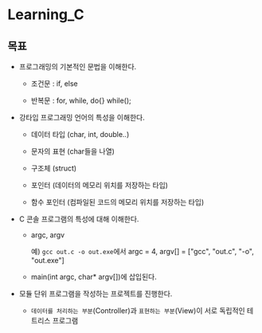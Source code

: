 # Learning_C

## 목표

* 프로그래밍의 기본적인 문법을 이해한다.

  * 조건문 : if, else

  * 반복문 : for, while, do{} while();

* 강타입 프로그래밍 언어의 특성을 이해한다.

  * 데이터 타입 (char, int, double..)

  * 문자의 표현 (char들을 나열)

  * 구조체 (struct)

  * 포인터 (데이터의 메모리 위치를 저장하는 타입)

  * 함수 포인터 (컴파일된 코드의 메모리 위치를 저장하는 타입)

* C 콘솔 프로그램의 특성에 대해 이해한다.

  * argc, argv

    예) `gcc out.c -o out.exe`에서 argc = 4, argv[] = ["gcc", "out.c", "-o", "out.exe"]

  * main(int argc, char* argv[])에 삽입된다.

* 모듈 단위 프로그램을 작성하는 프로젝트를 진행한다.

  * `데이터를 처리하는 부분`(Controller)과 `표현하는 부분`(View)이 서로 독립적인 테트리스 프로그램